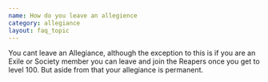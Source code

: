 ```yaml
---
name: How do you leave an allegience
category: allegiance
layout: faq_topic
---
```

You cant leave an Allegiance, although the exception to this is if you are an Exile or Society member you can leave and join the Reapers once you get to level 100. But aside from that your allegiance is permanent.